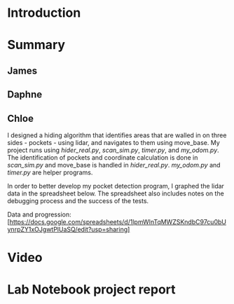 # Introduction
# Summary
## James
## Daphne
## Chloe
I designed a hiding algorithm that identifies areas that are walled in on three sides - pockets - using lidar, and navigates to them using move_base. My project runs using *hider_real.py*, *scan_sim.py*, *timer.py*, and *my_odom.py*. The identification of pockets and coordinate calculation is done in *scan_sim.py* and move_base is handled in *hider_real.py*. *my_odom.py* and *timer.py* are helper programs.

In order to better develop my pocket detection program, I graphed the lidar data in the spreadsheet below. The spreadsheet also includes notes on the debugging process and the success of the tests.

Data and progression: [https://docs.google.com/spreadsheets/d/1lpmWlnTqMWZSKndbC97cu0bUynrpZY1xOJgwtPlUaSQ/edit?usp=sharing]


# Video
# Lab Notebook project report

